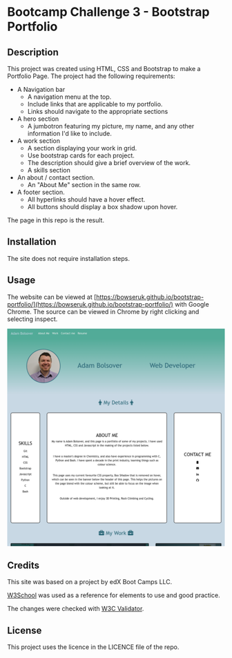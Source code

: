 # Bootcamp Challenge 3 - Bootstrap Portfolio

## Description 

This project was created using HTML, CSS and Bootstrap to make a Portfolio Page. The project had the following requirements:

* A Navigation bar
    * A navigation menu at the top.
    * Include links that are applicable to my portfolio.
    * Links should navigate to the appropriate sections 
* A hero section
    * A jumbotron featuring my picture, my name, and any other information I'd like to include.
* A work section
    * A section displaying your work in grid. 
    * Use bootstrap cards for each project.
    * The description should give a brief overview of the work.
    * A skills section
* An about / contact section.
    * An "About Me" section in the same row.
* A footer section.
    * All hyperlinks should have a hover effect.
    * All buttons should display a box shadow upon hover.

The page in this repo is the result.

## Installation

The site does not require installation steps.

## Usage 

The website can be viewed at [https://bowseruk.github.io/bootstrap-portfolio/](https://bowseruk.github.io/bootstrap-portfolio/) with Google Chrome. The source can be viewed in Chrome by right clicking and selecting inspect.

![Screenshot of the Webpage](assets/images/screenshot.png)

## Credits

This site was based on a project by edX Boot Camps LLC.

[W3School](https://www.w3schools.com/) was used as a reference for elements to use and good practice.

The changes were checked with [W3C Validator](https://validator.w3.org/).

## License

This project uses the licence in the LICENCE file of the repo.
